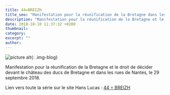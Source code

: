 ```yaml
---
title: 44=BREIZH
title_seo: "Manifestation pour la réunification de la Bretagne dans les rues de Nantes."
description: "Manifestation pour la réunification de la Bretagne et le droit de décider devant le château des ducs de Bretagne et dans les rues de Nantes, le 29 septembre 2018."
date: 2018-10-10 11:37:32 +0200
thumbnail:
category:
excerpt: ""
author:
---
```

![picture alt](/images/44BZH_01.jpg "Emeutes à Nantes"){: .img-blog}

Manifestation pour la réunification de la Bretagne et le droit de décider devant le château des ducs de Bretagne et dans les rues de Nantes, le 29 septembre 2018.


Lien vers toute la série sur le site Hans Lucas : [44 = BREIZH](http://grandouest.hanslucas.com/mthomasset/photo/18667)


